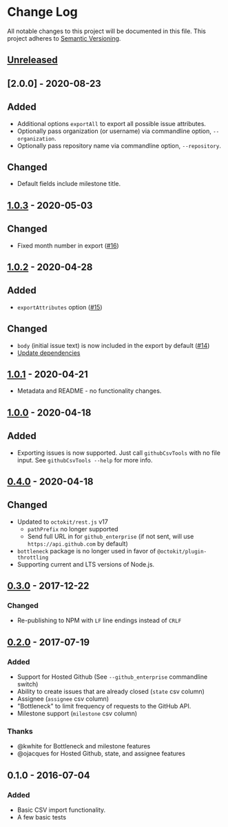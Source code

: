 # Change Log
All notable changes to this project will be documented in this file.
This project adheres to [Semantic Versioning](http://semver.org/).

## [Unreleased]

## [2.0.0] - 2020-08-23

## Added

- Additional options `exportAll` to export all possible issue attributes.
- Optionally pass organization (or username) via commandline option, `--organization`.
- Optionally pass repository name via commandline option, `--repository`.

## Changed

- Default fields include milestone title. 

## [1.0.3] - 2020-05-03

## Changed

- Fixed month number in export ([#16](https://github.com/gavinr/github-csv-tools/pull/16))

## [1.0.2] - 2020-04-28

## Added

- `exportAttributes` option ([#15](https://github.com/gavinr/github-csv-tools/pull/15))

## Changed

- `body` (initial issue text) is now included in the export by default ([#14](https://github.com/gavinr/github-csv-tools/issues/14))
- [Update dependencies](https://github.com/gavinr/github-csv-tools/commit/9ab2b1e47a7c7fa40149a36af03625d80738f887)

## [1.0.1] - 2020-04-21

- Metadata and README - no functionality changes.

## [1.0.0] - 2020-04-18

## Added
- Exporting issues is now supported. Just call `githubCsvTools` with no file input. See `githubCsvTools --help` for more info.

## [0.4.0] - 2020-04-18

## Changed
- Updated to `octokit/rest.js` v17
  - `pathPrefix` no longer supported
  - Send full URL in for `github_enterprise` (if not sent, will use `https://api.github.com` by default)
- `bottleneck` package is no longer used in favor of `@octokit/plugin-throttling`
- Supporting current and LTS versions of Node.js.

## [0.3.0] - 2017-12-22
### Changed
- Re-publishing to NPM with `LF` line endings instead of `CRLF`


## [0.2.0] - 2017-07-19
### Added
- Support for Hosted Github (See `--github_enterprise` commandline switch)
- Ability to create issues that are already closed (`state` csv column)
- Assignee (`assignee` csv column)
- "Bottleneck" to limit frequency of requests to the GitHub API.
- Milestone support (`milestone` csv column)


### Thanks
- @kwhite for Bottleneck and milestone features
- @ojacques for Hosted Github, state, and assignee features

## 0.1.0 - 2016-07-04
### Added
- Basic CSV import functionality.
- A few basic tests

[Unreleased]: https://github.com/gavinr/github-csv-tools/compare/v2.0.0...HEAD
[1.0.3]: https://github.com/gavinr/github-csv-tools/compare/v1.0.3...v2.0.0
[1.0.3]: https://github.com/gavinr/github-csv-tools/compare/v1.0.2...v1.0.3
[1.0.2]: https://github.com/gavinr/github-csv-tools/compare/v1.0.1...v1.0.2
[1.0.1]: https://github.com/gavinr/github-csv-tools/compare/v1.0.0...v1.0.1
[1.0.0]: https://github.com/gavinr/github-csv-tools/compare/v0.4.0...v1.0.0
[0.4.0]: https://github.com/gavinr/github-csv-tools/compare/V0.3.0...v0.4.0
[0.3.0]: https://github.com/gavinr/github-csv-tools/compare/v0.2.0...V0.3.0
[0.2.0]: https://github.com/gavinr/github-csv-tools/compare/v0.1.0...v0.2.0

